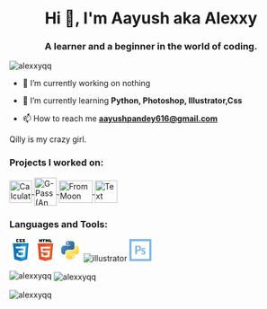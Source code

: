 <h1 align="center">Hi 👋, I'm Aayush aka Alexxy</h1>
<h3 align="center">A learner and a beginner in the world of coding.</h3>


<p align="left"> <img src="https://komarev.com/ghpvc/?username=alexxyqq&label=Profile%20views&color=02ede9&style=plastic" alt="alexxyqq" /> </p>

- 🔭 I’m currently working on nothing
- 🌱 I’m currently learning **Python, Photoshop, Illustrator,Css**

- 📫 How to reach me **aayushpandey616@gmail.com**

Qilly is my crazy girl.

<h3 align="left">Projects I worked on:</h3>
<a href="https://github.com/AlexxyQQ/Tkinter_calculator">
 <img align="center" title="Calculator" src="https://i.imgur.com/JDzrSoW.png" height="40" width="40" >
</a>
<a href="https://github.com/AlexxyQQ/G-Pass">
 <img align="center" title="G-Pass (An offline password manager)" src = "https://i.imgur.com/VX9qswa.png" height="50" width="40">
</a>
<a href="https://github.com/AlexxyQQ/From-Moon-to-Earth">
 <img align="center" title="From Moon To Earth (Game)" src = "https://i.imgur.com/wQISZoe.png" width="60" height="40">
</a>
<a href="https://github.com/AlexxyQQ/Text_Draw">
 <img align="center" title="Text Draw" src = "https://i.imgur.com/MSy3mN3.png" width="40" height="40">
</a>



<h3 align="left">Languages and Tools:</h3>
<p align="left"> 
<img src="https://raw.githubusercontent.com/devicons/devicon/master/icons/css3/css3-original-wordmark.svg" alt="css3" width="40" height="40"/>
<img src="https://raw.githubusercontent.com/devicons/devicon/master/icons/html5/html5-original-wordmark.svg" alt="html5" width="40" height="40"/>
<img src="https://raw.githubusercontent.com/devicons/devicon/master/icons/python/python-original.svg" alt="python" width="40" height="40"/>
<img src="https://www.vectorlogo.zone/logos/adobe_illustrator/adobe_illustrator-icon.svg" alt="illustrator" width="40" height="40"/>
<img src="https://raw.githubusercontent.com/devicons/devicon/master/icons/photoshop/photoshop-line.svg" alt="photoshop" width="40" height="40"/>

</p>

<p><img align="left" src="https://github-readme-stats.vercel.app/api/top-langs?username=alexxyqq&show_icons=true&theme=dark&title_color=6adbd9&hide_border=true&locale=en&layout=compact" alt="alexxyqq" /></p>

<p>&nbsp;<img align="center" src="https://github-readme-stats.vercel.app/api?username=alexxyqq&show_icons=true&theme=dark&title_color=6adbd9&hide_border=true&locale=en" alt="alexxyqq" /></p>

<p><img align="center" src="https://github-readme-streak-stats.herokuapp.com/?user=alexxyqq&" alt="alexxyqq" /></p>
